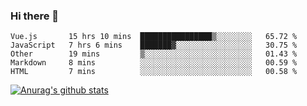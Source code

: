 ### Hi there 👋



<!--
**webB1an/webB1an** is a ✨ _special_ ✨ repository because its `README.md` (this file) appears on your GitHub profile.

Here are some ideas to get you started:

- 🔭 I’m currently working on ...
- 🌱 I’m currently learning ...
- 👯 I’m looking to collaborate on ...
- 🤔 I’m looking for help with ...
- 💬 Ask me about ...
- 📫 How to reach me: ...
- 😄 Pronouns: ...
- ⚡ Fun fact: ...
-->

<!--START_SECTION:waka-->
```text
Vue.js       15 hrs 10 mins  ████████████████▒░░░░░░░░   65.72 % 
JavaScript   7 hrs 6 mins    ███████▓░░░░░░░░░░░░░░░░░   30.75 % 
Other        19 mins         ▒░░░░░░░░░░░░░░░░░░░░░░░░   01.43 % 
Markdown     8 mins          ░░░░░░░░░░░░░░░░░░░░░░░░░   00.59 % 
HTML         7 mins          ░░░░░░░░░░░░░░░░░░░░░░░░░   00.58 % 
```
<!--END_SECTION:waka-->


[![Anurag's github stats](https://github-readme-stats.vercel.app/api?username=webB1an&show_icons=true&theme=radical)](https://github.com/anuraghazra/github-readme-stats)

